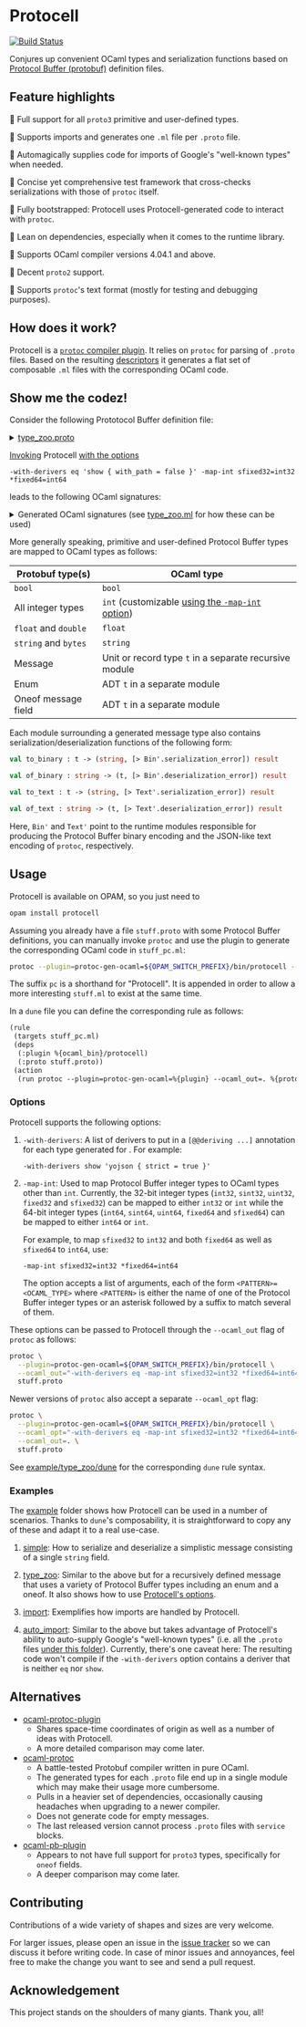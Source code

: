 # Protocell

[![Build Status](https://travis-ci.org/martinslota/protocell.svg?branch=master)](https://travis-ci.org/martinslota/protocell)

Conjures up convenient OCaml types and serialization functions based on
[Protocol Buffer (protobuf)](https://developers.google.com/protocol-buffers)
definition files.

## Feature highlights

:camel: Full support for all `proto3` primitive and user-defined types.

:camel: Supports imports and generates one `.ml` file per `.proto` file.

:camel: Automagically supplies code for imports of Google's "well-known
types" when needed.

:camel: Concise yet comprehensive test framework that cross-checks
serializations with those of `protoc` itself.

:camel: Fully bootstrapped: Protocell uses Protocell-generated code to
interact with `protoc`.

:camel: Lean on dependencies, especially when it comes to the runtime
library.

:camel: Supports OCaml compiler versions 4.04.1 and above.

:camel: Decent `proto2` support.

:camel: Supports `protoc`'s text format (mostly for testing and debugging
purposes).

## How does it work?

Protocell is a [`protoc` compiler
plugin](https://developers.google.com/protocol-buffers/docs/reference/other).
It relies on `protoc` for parsing of `.proto` files. Based on the resulting
[descriptors](https://github.com/protocolbuffers/protobuf/blob/master/src/google/protobuf/compiler/plugin.proto)
it generates a flat set of composable `.ml` files with the corresponding
OCaml code.

## Show me the codez!

Consider the following Prototocol Buffer definition file:

<details>
  <summary>
    <a href="example/type_zoo/type_zoo.proto">type_zoo.proto</a>
  </summary>
  
```protobuf
syntax = "proto3";

enum Platypus {
  SITTING = 0;
  STANDING = 1;
  LYING = 2;
  OTHER = 3;
}

message Exposition {
  int32 alpaca = 1;
  int64 bear = 2;
  sint32 cuckoo = 3;
  sint64 dolphin = 4;
  uint32 elephant = 5;
  uint64 fox = 6;
  fixed32 giraffe = 7;
  repeated fixed64 hest = 8;
  sfixed32 indri = 9;
  sfixed64 jellyfish = 10;
  float kingfisher = 11;
  double llama = 12;
  bool meerkat = 13;
  string nightingale = 14;
  bytes octopus = 15;
  Platypus platypus = 16;
  oneof cute {
    string quetzal = 17;
    string redPanda = 18;
  }
  repeated Exposition subPavilions = 19;
}
```
</details>

[Invoking](#usage) Protocell [with the options](#options)

```
-with-derivers eq 'show { with_path = false }' -map-int sfixed32=int32 *fixed64=int64
```

leads to the following OCaml signatures:

<details>
  <summary>
    Generated OCaml signatures (see <a
    href="example/type_zoo/type_zoo.ml">type_zoo.ml</a> for how these can be
    used)
  </summary>
  
```ocaml
module Platypus : sig
  type t =
    | Sitting
    | Standing
    | Lying
    | Other
  [@@deriving eq, show { with_path = false }]

  val default : unit -> t

  val to_int : t -> int

  val of_int : int -> t option

  val to_string : t -> string

  val of_string : string -> t option
end

module rec Exposition : sig
  module Cute : sig
    type t =
      | Quetzal of string
      | Red_panda of string
    [@@deriving eq, show { with_path = false }]
  
    val quetzal : string -> t
    val red_panda : string -> t
  end

  type t = {
    alpaca : int;
    bear : int;
    cuckoo : int;
    dolphin : int;
    elephant : int;
    fox : int;
    giraffe : int;
    hest : int64 list;
    indri : int32;
    jellyfish : int64;
    kingfisher : float;
    llama : float;
    meerkat : bool;
    nightingale : string;
    octopus : string;
    platypus : Platypus.t;
    cute : Cute.t option;
    sub_pavilions : Exposition.t list;
  }
  [@@deriving eq, show { with_path = false }]

  val to_binary : t -> (string, [> Bin'.serialization_error]) result

  val of_binary : string -> (t, [> Bin'.deserialization_error]) result

  val to_text : t -> (string, [> Text'.serialization_error]) result

  val of_text : string -> (t, [> Text'.deserialization_error]) result
end
```
</details>

More generally speaking, primitive and user-defined Protocol Buffer types are
mapped to OCaml types as follows:

| Protobuf type(s) | OCaml type |
| --- | --- |
| `bool` | `bool` |
| All integer types | `int` (customizable [using the `-map-int` option](#options)) |
| `float` and `double` | `float` |
| `string` and `bytes` | `string` |
| Message | Unit or record type `t` in a separate recursive module |
| Enum | ADT `t` in a separate module |
| Oneof message field | ADT `t` in a separate module |

Each module surrounding a generated message type also contains
serialization/deserialization functions of the following form:

```ocaml
val to_binary : t -> (string, [> Bin'.serialization_error]) result

val of_binary : string -> (t, [> Bin'.deserialization_error]) result

val to_text : t -> (string, [> Text'.serialization_error]) result

val of_text : string -> (t, [> Text'.deserialization_error]) result
```

Here, `Bin'` and `Text'` point to the runtime modules responsible for
producing the Protocol Buffer binary encoding and the JSON-like text encoding
of `protoc`, respectively.

## Usage

Protocell is available on OPAM, so you just need to

```sh
opam install protocell
```

Assuming you already have a file `stuff.proto` with some Protocol Buffer
definitions, you can manually invoke `protoc` and use the plugin to generate
the corresponding OCaml code in `stuff_pc.ml`:

```sh
protoc --plugin=protoc-gen-ocaml=${OPAM_SWITCH_PREFIX}/bin/protocell --ocaml_out=. stuff.proto
```

The suffix `pc` is a shorthand for "Protocell". It is appended in order to
allow a more interesting `stuff.ml` to exist at the same time.

In a `dune` file you can define the corresponding rule as follows:

```lisp
(rule
 (targets stuff_pc.ml)
 (deps
  (:plugin %{ocaml_bin}/protocell)
  (:proto stuff.proto))
 (action
  (run protoc --plugin=protoc-gen-ocaml=%{plugin} --ocaml_out=. %{proto})))
```

### Options

Protocell supports the following options:

1. `-with-derivers`: A list of derivers to put in a `[@@deriving ...]`
   annotation for each type generated for . For example:

   ```
   -with-derivers show 'yojson { strict = true }'
   ```

1. `-map-int`: Used to map Protocol Buffer integer types to OCaml types other
   than `int`. Currently, the 32-bit integer types (`int32`, `sint32`,
   `uint32`, `fixed32` and `sfixed32`) can be mapped to either `int32` or
   `int` while the 64-bit integer types (`int64`, `sint64`, `uint64`,
   `fixed64` and `sfixed64`) can be mapped to either `int64` or `int`.
   
   For example, to map `sfixed32` to `int32` and both `fixed64` as well as
   `sfixed64` to `int64`, use:

   ```
   -map-int sfixed32=int32 *fixed64=int64
   ```

   The option accepts a list of arguments, each of the form
   `<PATTERN>=<OCAML_TYPE>` where `<PATTERN>` is either the name of one of
   the Protocol Buffer integer types or an asterisk followed by a suffix to
   match several of them.

These options can be passed to Protocell through the `--ocaml_out` flag of
`protoc` as follows:

```sh
protoc \
  --plugin=protoc-gen-ocaml=${OPAM_SWITCH_PREFIX}/bin/protocell \
  --ocaml_out="-with-derivers eq -map-int sfixed32=int32 *fixed64=int64:." \
  stuff.proto
```

Newer versions of `protoc` also accept a separate `--ocaml_opt` flag:

```sh
protoc \
  --plugin=protoc-gen-ocaml=${OPAM_SWITCH_PREFIX}/bin/protocell \
  --ocaml_opt="-with-derivers eq -map-int sfixed32=int32 *fixed64=int64" \
  --ocaml_out=. \
  stuff.proto
```

See [example/type_zoo/dune](example/type_zoo/dune) for the corresponding
`dune` rule syntax.

### Examples

The [example](example) folder shows how Protocell can be used in a number
of scenarios. Thanks to `dune`'s composability, it is straightforward to copy
any of these and adapt it to a real use-case.

1. [simple](example/simple): How to serialize and deserialize a simplistic
   message consisting of a single `string` field.

1. [type_zoo](example/type_zoo): Similar to the above but for a recursively
   defined message that uses a variety of Protocol Buffer types including an
   enum and a oneof. It also shows how to use [Protocell's options](#options).

1. [import](example/import): Exemplifies how imports are handled by Protocell.

1. [auto_import](example/auto_import): Similar to the above but takes
   advantage of Protocell's ability to auto-supply Google's "well-known
   types" (i.e. all the `.proto` files [under this
   folder](https://github.com/protocolbuffers/protobuf/tree/master/src/google/protobuf)).
   Currently, there's one caveat here: The resulting code won't compile if
   the `-with-derivers` option contains a deriver that is neither `eq` nor
   `show`.

## Alternatives

* [ocaml-protoc-plugin](https://github.com/issuu/ocaml-protoc-plugin)
  * Shares space-time coordinates of origin as well as a number of ideas with
    Protocell.
  * A more detailed comparison may come later.
* [ocaml-protoc](https://github.com/mransan/ocaml-protoc)
  * A battle-tested Protobuf compiler written in pure OCaml.
  * The generated types for each `.proto` file end up in a single module which
    may make their usage more cumbersome.
  * Pulls in a heavier set of dependencies, occasionally causing headaches when
    upgrading to a newer compiler.
  * Does not generate code for empty messages.
  * The last released version cannot process `.proto` files with `service` blocks.
* [ocaml-pb-plugin](https://github.com/yallop/ocaml-pb-plugin)
  * Appears to not have full support for `proto3` types, specifically for
    `oneof` fields.
  * A deeper comparison may come later.

## Contributing

Contributions of a wide variety of shapes and sizes are very welcome.

For larger issues, please open an issue in the [issue
tracker](https://github.com/martinslota/protocell/issues) so we can discuss
it before writing code. In case of minor issues and annoyances, feel free to
make the change you want to see and send a pull request.

## Acknowledgement

This project stands on the shoulders of many giants. Thank you, all!
